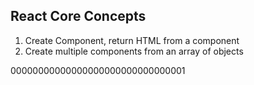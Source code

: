 ## React Core Concepts

1. Create Component, return HTML from a component
2. Create multiple components from an array of objects

00000000000000000000000000000001
